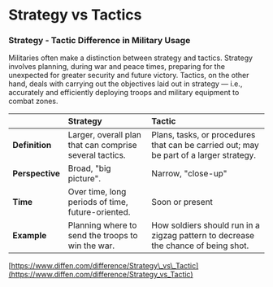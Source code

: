 # Strategy vs Tactics

### Strategy - Tactic Difference in Military Usage

Militaries often make a distinction between strategy and tactics. Strategy involves planning, during war and peace times, preparing for the unexpected for greater security and future victory. Tactics, on the other hand, deals with carrying out the objectives laid out in strategy — i.e., accurately and efficiently deploying troops and military equipment to combat zones.



|   | Strategy | Tactic |
| :--- | :--- | :--- |
| **Definition** | Larger, overall plan that can comprise several tactics. | Plans, tasks, or procedures that can be carried out; may be part of a larger strategy. |
| **Perspective** | Broad, "big picture". | Narrow, "close-up" |
| **Time** | Over time, long periods of time, future-oriented. | Soon or present |
| **Example** | Planning where to send the troops to win the war. | How soldiers should run in a zigzag pattern to decrease the chance of being shot. |

[https://www.diffen.com/difference/Strategy\_vs\_Tactic](https://www.diffen.com/difference/Strategy_vs_Tactic)



